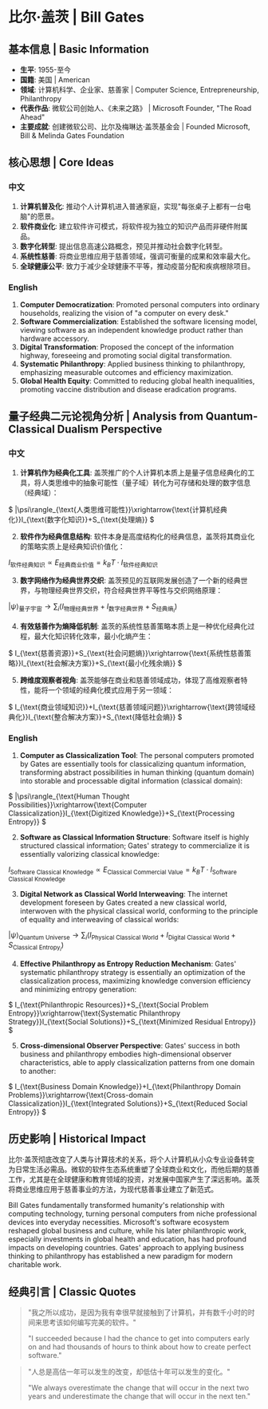 # 比尔·盖茨 | Bill Gates

## 基本信息 | Basic Information
- **生平**: 1955-至今
- **国籍**: 美国 | American
- **领域**: 计算机科学、企业家、慈善家 | Computer Science, Entrepreneurship, Philanthropy
- **代表作品**: 微软公司创始人、《未来之路》 | Microsoft Founder, "The Road Ahead"
- **主要成就**: 创建微软公司、比尔及梅琳达·盖茨基金会 | Founded Microsoft, Bill & Melinda Gates Foundation

## 核心思想 | Core Ideas

### 中文
1. **计算机普及化**: 推动个人计算机进入普通家庭，实现"每张桌子上都有一台电脑"的愿景。
2. **软件商业化**: 建立软件许可模式，将软件视为独立的知识产品而非硬件附属品。
3. **数字化转型**: 提出信息高速公路概念，预见并推动社会数字化转型。
4. **系统性慈善**: 将商业思维应用于慈善领域，强调可衡量的成果和效率最大化。
5. **全球健康公平**: 致力于减少全球健康不平等，推动疫苗分配和疾病根除项目。

### English
1. **Computer Democratization**: Promoted personal computers into ordinary households, realizing the vision of "a computer on every desk."
2. **Software Commercialization**: Established the software licensing model, viewing software as an independent knowledge product rather than hardware accessory.
3. **Digital Transformation**: Proposed the concept of the information highway, foreseeing and promoting social digital transformation.
4. **Systematic Philanthropy**: Applied business thinking to philanthropy, emphasizing measurable outcomes and efficiency maximization.
5. **Global Health Equity**: Committed to reducing global health inequalities, promoting vaccine distribution and disease eradication programs.

## 量子经典二元论视角分析 | Analysis from Quantum-Classical Dualism Perspective

### 中文
1. **计算机作为经典化工具**: 盖茨推广的个人计算机本质上是量子信息经典化的工具，将人类思维中的抽象可能性（量子域）转化为可存储和处理的数字信息（经典域）：

$`
|\psi\rangle_{\text{人类思维可能性}}\xrightarrow{\text{计算机经典化}}I_{\text{数字化知识}}+S_{\text{处理熵}}
`$

2. **软件作为经典信息结构**: 软件本身是高度结构化的经典信息，盖茨将其商业化的策略实质上是经典知识价值化：

$`
I_{\text{软件经典知识}}\propto E_{\text{经典商业价值}}=k_B T\cdot I_{\text{软件经典知识}}
`$

3. **数字网络作为经典世界交织**: 盖茨预见的互联网发展创造了一个新的经典世界，与物理经典世界交织，符合经典世界平等性与交织网络原理：

$`
|\psi\rangle_{\text{量子宇宙}}\rightarrow \sum_i(I_{\text{物理经典世界}}+I_{\text{数字经典世界}}+S_{\text{经典熵}_i})
`$

4. **有效慈善作为熵降低机制**: 盖茨的系统性慈善策略本质上是一种优化经典化过程，最大化知识转化效率，最小化熵产生：

$`
I_{\text{慈善资源}}+S_{\text{社会问题熵}}\xrightarrow{\text{系统性慈善策略}}I_{\text{社会解决方案}}+S_{\text{最小化残余熵}}
`$

5. **跨维度观察者视角**: 盖茨能够在商业和慈善领域成功，体现了高维观察者特性，能将一个领域的经典化模式应用于另一领域：

$`
I_{\text{商业领域知识}}+I_{\text{慈善领域问题}}\xrightarrow{\text{跨领域经典化}}I_{\text{整合解决方案}}+S_{\text{降低社会熵}}
`$

### English
1. **Computer as Classicalization Tool**: The personal computers promoted by Gates are essentially tools for classicalizing quantum information, transforming abstract possibilities in human thinking (quantum domain) into storable and processable digital information (classical domain):

$`
|\psi\rangle_{\text{Human Thought Possibilities}}\xrightarrow{\text{Computer Classicalization}}I_{\text{Digitized Knowledge}}+S_{\text{Processing Entropy}}
`$

2. **Software as Classical Information Structure**: Software itself is highly structured classical information; Gates' strategy to commercialize it is essentially valorizing classical knowledge:

$`
I_{\text{Software Classical Knowledge}}\propto E_{\text{Classical Commercial Value}}=k_B T\cdot I_{\text{Software Classical Knowledge}}
`$

3. **Digital Network as Classical World Interweaving**: The internet development foreseen by Gates created a new classical world, interwoven with the physical classical world, conforming to the principle of equality and interweaving of classical worlds:

$`
|\psi\rangle_{\text{Quantum Universe}}\rightarrow \sum_i(I_{\text{Physical Classical World}}+I_{\text{Digital Classical World}}+S_{\text{Classical Entropy}_i})
`$

4. **Effective Philanthropy as Entropy Reduction Mechanism**: Gates' systematic philanthropy strategy is essentially an optimization of the classicalization process, maximizing knowledge conversion efficiency and minimizing entropy generation:

$`
I_{\text{Philanthropic Resources}}+S_{\text{Social Problem Entropy}}\xrightarrow{\text{Systematic Philanthropy Strategy}}I_{\text{Social Solutions}}+S_{\text{Minimized Residual Entropy}}
`$

5. **Cross-dimensional Observer Perspective**: Gates' success in both business and philanthropy embodies high-dimensional observer characteristics, able to apply classicalization patterns from one domain to another:

$`
I_{\text{Business Domain Knowledge}}+I_{\text{Philanthropy Domain Problems}}\xrightarrow{\text{Cross-domain Classicalization}}I_{\text{Integrated Solutions}}+S_{\text{Reduced Social Entropy}}
`$

## 历史影响 | Historical Impact
比尔·盖茨彻底改变了人类与计算技术的关系，将个人计算机从小众专业设备转变为日常生活必需品。微软的软件生态系统重塑了全球商业和文化，而他后期的慈善工作，尤其是在全球健康和教育领域的投资，对发展中国家产生了深远影响。盖茨将商业思维应用于慈善事业的方法，为现代慈善事业建立了新范式。

Bill Gates fundamentally transformed humanity's relationship with computing technology, turning personal computers from niche professional devices into everyday necessities. Microsoft's software ecosystem reshaped global business and culture, while his later philanthropic work, especially investments in global health and education, has had profound impacts on developing countries. Gates' approach to applying business thinking to philanthropy has established a new paradigm for modern charitable work.

## 经典引言 | Classic Quotes
> "我之所以成功，是因为我有幸很早就接触到了计算机，并有数千小时的时间来思考该如何编写完美的软件。"
>
> "I succeeded because I had the chance to get into computers early on and had thousands of hours to think about how to create perfect software."

> "人总是高估一年可以发生的改变，却低估十年可以发生的变化。"
>
> "We always overestimate the change that will occur in the next two years and underestimate the change that will occur in the next ten."